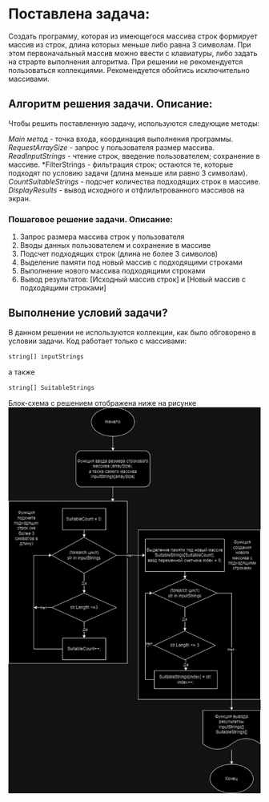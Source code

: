 # Поставлена задача:

Создать программу, которая из имеющегося массива строк формирует массив из строк, длина которых меньше либо равна 3 символам. При этом первоначальный массив можно ввести с клавиатуры, либо задать на страрте выполнения алгоритма. При решении не рекомендуется пользоваться коллекциями. Рекомендуется обойтись исключительно массивами.

## Алгоритм решения задачи. Описание:

Чтобы решить поставленную задачу, используются следующие методы:

*Main метод* - точка входа, координация выполнения программы.
*RequestArraySize* - запрос у пользователя размер массива.
*ReadInputStrings* - чтение строк, введение пользователем; сохранение в массиве.
*FilterStrings - фильтрация строк; остаются те, которые подходят по условию задачи (длина меньше или равно 3 символам).
*CountSuitableStrings* - подсчет количества подходящих строк в массиве.
*DisplayResults* - вывод исходного и отфлильтрованного массивов на экран.

### Пошаговое решение задачи. Описание:

1. Запрос размера массива строк у пользователя
2. Вводы данных пользователем и сохранение в массиве
3. Подсчет подходящих строк (длина не более 3 символов)
4. Выделение памяти под новый массив с подходящими строками
5. Выполнение нового массива подходящими строками
6. Вывод результатов: [Исходный массив строк] и [Новый массив с подходящими строками]

## Выполнение условий задачи?

В данном решении не используются коллекции, как было обговорено в условии задачи. Код работает только с массивами:

```csh
string[] inputStrings
``` 

а также 

```csh
string[] SuitableStrings
``` 

Блок-схема с решением отображена ниже на рисунке
![БлокСхема](DiagramFinal.drawio.png)

